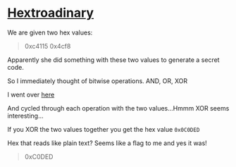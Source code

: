 # [Hextroadinary](https://ctflearn.com/problems/158)

We are given two hex values:

> 0xc4115 0x4cf8

Apparently she did something with these two values to generate a secret code.

So I immediately thought of bitwise operations. AND, OR, XOR

I went over [here](http://jdejong.net/tools/bitwisecalculator.php)

And cycled through each operation with the two values...Hmmm XOR seems interesting...

If you XOR the two values together you get the hex value `0x0C0DED`

Hex that reads like plain text? Seems like a flag to me and yes it was!

> 0xC0DED

